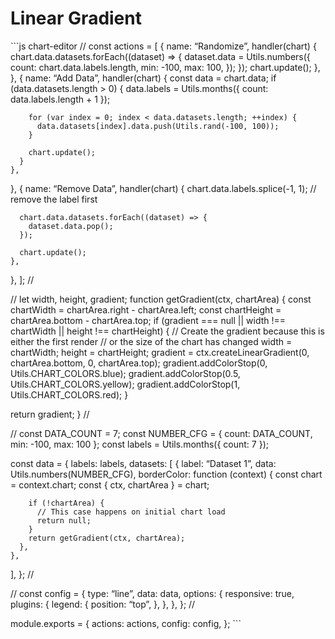 Linear Gradient
===============

\`\`\`js chart-editor // const actions = \[ { name: “Randomize”, handler(chart) { chart.data.datasets.forEach((dataset) =&gt; { dataset.data = Utils.numbers({ count: chart.data.labels.length, min: -100, max: 100, }); }); chart.update(); }, }, { name: “Add Data”, handler(chart) { const data = chart.data; if (data.datasets.length &gt; 0) { data.labels = Utils.months({ count: data.labels.length + 1 });

        for (var index = 0; index < data.datasets.length; ++index) {
          data.datasets[index].data.push(Utils.rand(-100, 100));
        }

        chart.update();
      }
    },

}, { name: “Remove Data”, handler(chart) { chart.data.labels.splice(-1, 1); // remove the label first

      chart.data.datasets.forEach((dataset) => {
        dataset.data.pop();
      });

      chart.update();
    },

}, \]; //

// let width, height, gradient; function getGradient(ctx, chartArea) { const chartWidth = chartArea.right - chartArea.left; const chartHeight = chartArea.bottom - chartArea.top; if (gradient === null || width !== chartWidth || height !== chartHeight) { // Create the gradient because this is either the first render // or the size of the chart has changed width = chartWidth; height = chartHeight; gradient = ctx.createLinearGradient(0, chartArea.bottom, 0, chartArea.top); gradient.addColorStop(0, Utils.CHART\_COLORS.blue); gradient.addColorStop(0.5, Utils.CHART\_COLORS.yellow); gradient.addColorStop(1, Utils.CHART\_COLORS.red); }

return gradient; } //

// const DATA\_COUNT = 7; const NUMBER\_CFG = { count: DATA\_COUNT, min: -100, max: 100 }; const labels = Utils.months({ count: 7 });

const data = { labels: labels, datasets: \[ { label: “Dataset 1”, data: Utils.numbers(NUMBER\_CFG), borderColor: function (context) { const chart = context.chart; const { ctx, chartArea } = chart;

        if (!chartArea) {
          // This case happens on initial chart load
          return null;
        }
        return getGradient(ctx, chartArea);
      },
    },

\], }; //

// const config = { type: “line”, data: data, options: { responsive: true, plugins: { legend: { position: “top”, }, }, }, }; //

module.exports = { actions: actions, config: config, }; \`\`\`
